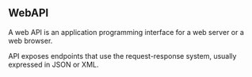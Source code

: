 ﻿## WebAPI

A web API is an application programming interface for a web server or a web browser.

API exposes endpoints that use the request-response system, usually expressed in JSON or XML.